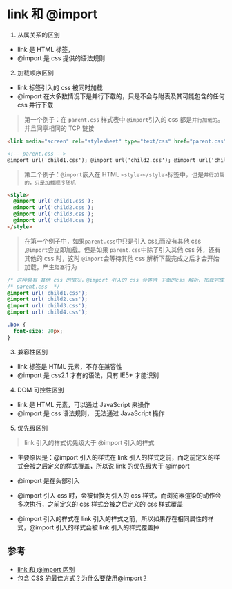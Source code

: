 # link 和 @import

1. 从属关系的区别

- link 是 HTML 标签，
- @import 是 css 提供的语法规则

2. 加载顺序区别

- link 标签引入的 css 被同时加载
- @import 在大多数情况下是并行下载的，只是不会与附表及其可能包含的任何 css 并行下载

> 第一个例子：在 `parent.css` 样式表中 `@import`引入的 css 都是`并行加载的`。并且同享相同的 TCP 链接

```html
<link media="screen" rel="stylesheet" type="text/css" href="parent.css" />

<!-- parent.css -->
@import url('child1.css'); @import url('child2.css'); @import url('child3.css'); @import url('child4.css');
```

> 第二个例子：`@import`嵌入在 HTML `<style></style>`标签中，也是`并行加载的，只是加载顺序随机`

```html
<style>
  @import url('child1.css');
  @import url('child2.css');
  @import url('child3.css');
  @import url('child4.css');
</style>
```

> 在第一个例子中，如果`parent.css`中只是引入 css,而没有其他 css ,`@import`会立即加载。但是如果 `parent.css`中除了引入其他 css 外，还有其他的 css 时，这时 `@import`会等待其他 css 解析下载完成之后才会开始加载，产生`阻塞`行为

```css
/* 这种具有 其他 css 的情况，@import 引入的 css 会等待 下面的css 解析、加载完成之后，才开始加载 */
/* parent.css  */
@import url('child1.css');
@import url('child2.css');
@import url('child3.css');
@import url('child4.css');

.box {
  font-size: 20px;
}
```

3. 兼容性区别

- link 标签是 HTML 元素，不存在兼容性
- @import 是 css2.1 才有的语法，只有 IE5+ 才能识别

4. DOM 可控性区别

- link 是 HTML 元素，可以通过 JavaScript 来操作
- @import 是 css 语法规则， 无法通过 JavaScript 操作

5. 优先级区别

> link 引入的样式优先级大于 @import 引入的样式

- 主要原因是：@import 引入的样式在 link 引入的样式之前，而之前定义的样式会被之后定义的样式覆盖，所以说 link 的优先级大于 @import

- @import 是在头部引入
- @import 引入 css 时，会被替换为引入的 css 样式，而浏览器渲染的动作会多次执行，之前定义的 css 样式会被之后定义的 css 样式覆盖
- @import 引入的样式在 link 引入的样式之前，所以如果存在相同属性的样式，@import 引入的样式会被 link 引入的样式覆盖掉

## 参考

- [link 和 @import 区别](https://juejin.cn/post/6844903581649207309)
- [包含 CSS 的最佳方式？为什么要使用@import？](https://stackoverflow.com/questions/10036977/best-way-to-include-css-why-use-import)
